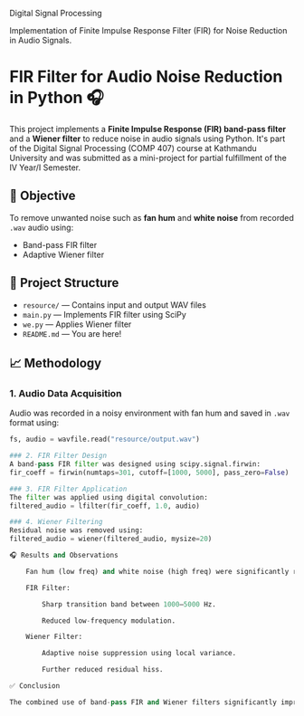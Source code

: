 Digital Signal Processing 

Implementation of Finite Impulse Response Filter (FIR) for Noise Reduction in Audio Signals. 

# FIR Filter for Audio Noise Reduction in Python 🎧

This project implements a **Finite Impulse Response (FIR) band-pass filter** and a **Wiener filter** to reduce noise in audio signals using Python. It's part of the Digital Signal Processing (COMP 407) course at Kathmandu University and was submitted as a mini-project for partial fulfillment of the IV Year/I Semester.

## 📌 Objective

To remove unwanted noise such as **fan hum** and **white noise** from recorded `.wav` audio using:
- Band-pass FIR filter
- Adaptive Wiener filter

## 📂 Project Structure

- `resource/` — Contains input and output WAV files
- `main.py` — Implements FIR filter using SciPy
- `we.py` — Applies Wiener filter
- `README.md` — You are here!

## 📈 Methodology

### 1. Audio Data Acquisition
Audio was recorded in a noisy environment with fan hum and saved in `.wav` format using:
```python
fs, audio = wavfile.read("resource/output.wav")

### 2. FIR Filter Design
A band-pass FIR filter was designed using scipy.signal.firwin:
fir_coeff = firwin(numtaps=301, cutoff=[1000, 5000], pass_zero=False)

### 3. FIR Filter Application
The filter was applied using digital convolution:
filtered_audio = lfilter(fir_coeff, 1.0, audio)

### 4. Wiener Filtering
Residual noise was removed using:
filtered_audio = wiener(filtered_audio, mysize=20)

🎧 Results and Observations

    Fan hum (low freq) and white noise (high freq) were significantly reduced.

    FIR Filter:

        Sharp transition band between 1000–5000 Hz.

        Reduced low-frequency modulation.

    Wiener Filter:

        Adaptive noise suppression using local variance.

        Further reduced residual hiss.

✅ Conclusion

The combined use of band-pass FIR and Wiener filters significantly improved the clarity of noisy audio signals. This project shows how classical DSP techniques can be implemented using high-level tools like Python for real-world applications.